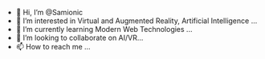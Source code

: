 - 👋 Hi, I’m @Samionic
- 👀 I’m interested in Virtual and Augmented Reality, Artificial Intelligence ...
- 🌱 I’m currently learning Modern Web Technologies  ...
- 💞️ I’m looking to collaborate on AI/VR...
- 📫 How to reach me ...

<!---
Samionic/Samionic is a ✨ special ✨ repository because its `README.md` (this file) appears on your GitHub profile.
You can click the Preview link to take a look at your changes.
--->
